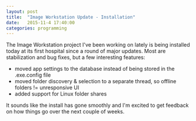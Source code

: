 ```yaml
---
layout: post
title:  "Image Workstation Update - Installation"
date:   2015-11-4 17:40:00
categories: programming
---
```


The Image Workstation project I've been working on lately is being installed today at its first hospital since a round of major updates. Most are stabilization and bug fixes, but a few interesting features:

 - moved app settings to the database instead of being stored in the .exe.config file
 - moved folder discovery & selection to a separate thread, so offline folders != unresponsive UI
 - added support for Linux folder shares

It sounds like the install has gone smoothly and I'm excited to get feedback on how things go over the next couple of weeks.
